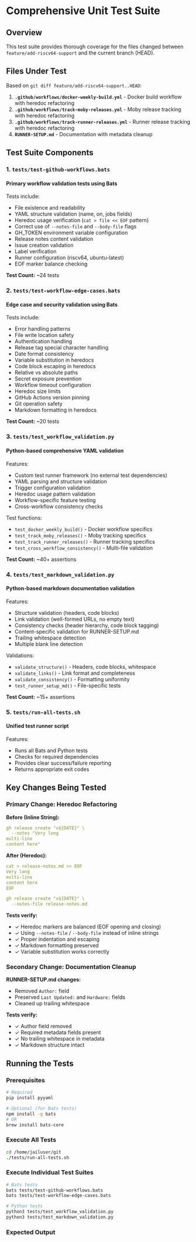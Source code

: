 # Comprehensive Unit Test Suite

## Overview

This test suite provides thorough coverage for the files changed between `feature/add-riscv64-support` and the current branch (HEAD).

## Files Under Test

Based on `git diff feature/add-riscv64-support..HEAD`:

1. **`.github/workflows/docker-weekly-build.yml`** - Docker build workflow with heredoc refactoring
2. **`.github/workflows/track-moby-releases.yml`** - Moby release tracking with heredoc refactoring  
3. **`.github/workflows/track-runner-releases.yml`** - Runner release tracking with heredoc refactoring
4. **`RUNNER-SETUP.md`** - Documentation with metadata cleanup

## Test Suite Components

### 1. `tests/test-github-workflows.bats`
#### Primary workflow validation tests using Bats

Tests include:
- File existence and readability
- YAML structure validation (name, on, jobs fields)
- Heredoc usage verification (`cat > file << EOF` pattern)
- Correct use of `--notes-file` and `--body-file` flags
- GH_TOKEN environment variable configuration
- Release notes content validation
- Issue creation validation
- Label verification
- Runner configuration (riscv64, ubuntu-latest)
- EOF marker balance checking

**Test Count:** ~24 tests

### 2. `tests/test-workflow-edge-cases.bats`
#### Edge case and security validation using Bats

Tests include:
- Error handling patterns
- File write location safety
- Authentication handling
- Release tag special character handling
- Date format consistency
- Variable substitution in heredocs
- Code block escaping in heredocs
- Relative vs absolute paths
- Secret exposure prevention
- Workflow timeout configuration
- Heredoc size limits
- GitHub Actions version pinning
- Git operation safety
- Markdown formatting in heredocs

**Test Count:** ~20 tests

### 3. `tests/test_workflow_validation.py`
#### Python-based comprehensive YAML validation

Features:
- Custom test runner framework (no external test dependencies)
- YAML parsing and structure validation
- Trigger configuration validation
- Heredoc usage pattern validation
- Workflow-specific feature testing
- Cross-workflow consistency checks

Test functions:
- `test_docker_weekly_build()` - Docker workflow specifics
- `test_track_moby_releases()` - Moby tracking specifics
- `test_track_runner_releases()` - Runner tracking specifics
- `test_cross_workflow_consistency()` - Multi-file validation

**Test Count:** ~40+ assertions

### 4. `tests/test_markdown_validation.py`
#### Python-based markdown documentation validation

Features:
- Structure validation (headers, code blocks)
- Link validation (well-formed URLs, no empty text)
- Consistency checks (header hierarchy, code block tagging)
- Content-specific validation for RUNNER-SETUP.md
- Trailing whitespace detection
- Multiple blank line detection

Validations:
- `validate_structure()` - Headers, code blocks, whitespace
- `validate_links()` - Link format and completeness
- `validate_consistency()` - Formatting uniformity
- `test_runner_setup_md()` - File-specific tests

**Test Count:** ~15+ assertions

### 5. `tests/run-all-tests.sh`
#### Unified test runner script

Features:
- Runs all Bats and Python tests
- Checks for required dependencies
- Provides clear success/failure reporting
- Returns appropriate exit codes

## Key Changes Being Tested

### Primary Change: Heredoc Refactoring

**Before (Inline String):**
```yaml
gh release create "v${DATE}" \
  --notes "Very long
multi-line
content here"
```

**After (Heredoc):**
```yaml
cat > release-notes.md << EOF
Very long
multi-line  
content here
EOF

gh release create "v${DATE}" \
  --notes-file release-notes.md
```

**Tests verify:**
- ✓ Heredoc markers are balanced (EOF opening and closing)
- ✓ Using `--notes-file` / `--body-file` instead of inline strings
- ✓ Proper indentation and escaping
- ✓ Markdown formatting preserved
- ✓ Variable substitution works correctly

### Secondary Change: Documentation Cleanup

**RUNNER-SETUP.md changes:**
- Removed `Author:` field
- Preserved `Last Updated:` and `Hardware:` fields
- Cleaned up trailing whitespace

**Tests verify:**
- ✓ Author field removed
- ✓ Required metadata fields present
- ✓ No trailing whitespace in metadata
- ✓ Markdown structure intact

## Running the Tests

### Prerequisites

```bash
# Required
pip install pyyaml

# Optional (for Bats tests)
npm install -g bats
# OR
brew install bats-core
```

### Execute All Tests

```bash
cd /home/jailuser/git
./tests/run-all-tests.sh
```

### Execute Individual Test Suites

```bash
# Bats tests
bats tests/test-github-workflows.bats
bats tests/test-workflow-edge-cases.bats

# Python tests
python3 tests/test_workflow_validation.py
python3 tests/test_markdown_validation.py
```

### Expected Output